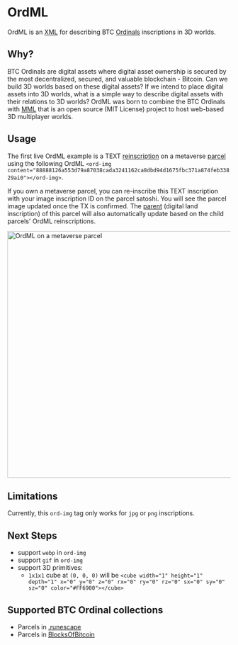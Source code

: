 # OrdML
OrdML is an [XML](https://www.w3schools.com/xml/xml_whatis.asp) for describing BTC [Ordinals](https://docs.ordinals.com/) inscriptions in 3D worlds.

## Why?
BTC Ordinals are digital assets where digital asset ownership is secured by the most decentralized, secured, and valuable blockchain - Bitcoin. Can we build 3D worlds based on these digital assets? If we intend to place digital assets into 3D worlds, what is a simple way to describe digital assets with their relations to 3D worlds? OrdML was born to combine the BTC Ordinals with [MML](https://mml.io/) that is an open source (MIT License) project to host web-based 3D multiplayer worlds.

## Usage
The first live OrdML example is a TEXT [reinscription](https://ordinals.com/sat/1147516183548979) on a metaverse [parcel](https://ordinals.com/inscription/f0fb9f3293e044cfbdec8f9c61a5496fe0d153bf5db3c258070c21ee7fbc0b3ci1) using the following OrdML
`<ord-img content="88888126a553d79a87038cada3241162ca8dbd94d1675fbc371a874feb33829ai0"></ord-img>`. 

If you own a metaverse parcel, you can re-inscribe this TEXT inscription with your image inscription ID on the parcel satoshi. You will see the parcel image updated once the TX is confirmed. The [parent](https://ordinals.com/inscription/0f436d14e3e6296780e19776eafd78ad578da403a4ba3c15ecf61870c6c47c42i0) (digital land inscription) of this parcel will also automatically update based on the child parcels' OrdML reinscriptions.

<img width="557" alt="OrdML on a metaverse parcel" src="https://github.com/user-attachments/assets/a4775fc4-3c79-4e85-9a04-225a5b50d3d5">

## Limitations
Currently, this `ord-img` tag only works for `jpg` or `png` inscriptions.

## Next Steps
- support `webp` in `ord-img`
- support `gif` in `ord-img`
- support 3D primitives:
  - `1x1x1` cube at `(0, 0, 0)` will be `<cube width="1" height="1" depth="1" x="0" y="0" z="0" rx="0" ry="0" rz="0" sx="0" sy="0" sz="0" color="#FF6900"></cube>`

## Supported BTC Ordinal collections
- Parcels in [.runescape](https://magiceden.io/ordinals/marketplace/runescape?attributes=%257B%2522Type%2522%253A%255B%257B%2522traitType%2522%253A%2522Type%2522%252C%2522value%2522%253A%2522Parcel%2522%252C%2522count%2522%253A34%252C%2522floor%2522%253A0%252C%2522image%2522%253A%2522https%253A%252F%252Fimg-cdn.magiceden.dev%252Frs%253Afill%253A400%253A0%253A0%252Fplain%252Fhttps%25253A%25252F%25252Frenderer.magiceden.dev%25252Fv2%25252Frender%25253Fid%25253Dea0750f7ac0a0726262bb6931e8e80178f4aac91c534e5eff143ed612b3c7778i0%2522%252C%2522label%2522%253A%2522Parcel%2522%252C%2522total%2522%253A34%257D%255D%257D)
- Parcels in [BlocksOfBitcoin](https://magiceden.io/ordinals/marketplace/blocks?attributes=%257B%2522Type%2522%253A%255B%257B%2522traitType%2522%253A%2522Type%2522%252C%2522value%2522%253A%2522Parcels%2522%252C%2522count%2522%253A53%252C%2522floor%2522%253A0%252C%2522image%2522%253A%2522https%253A%252F%252Fimg-cdn.magiceden.dev%252Frs%253Afill%253A400%253A0%253A0%252Fplain%252Fhttps%25253A%25252F%25252Frenderer.magiceden.dev%25252Fv2%25252Frender%25253Fid%25253Dfa2c11e75b2fabcc9d5ef14e242cd6877434abdede55aa0e1fe57911efe7bf50i4%2522%252C%2522label%2522%253A%2522Parcels%2522%252C%2522total%2522%253A53%257D%255D%257D)
